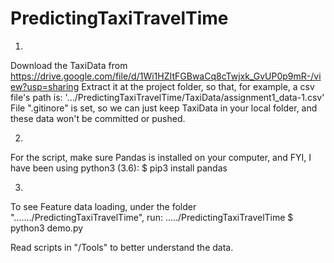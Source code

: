 # PredictingTaxiTravelTime
<Large Data: Predicting Taxi Travel Time>


1.
Download the TaxiData from https://drive.google.com/file/d/1Wi1HZItFGBwaCq8cTwjxk_GvUP0p9mR-/view?usp=sharing
Extract it at the project folder, so that, for example, a csv file's path is: '.../PredictingTaxiTravelTime/TaxiData/assignment1_data-1.csv'
File ".gitinore" is set, so we can just keep TaxiData in your local folder, and these data won't be committed or pushed.


2.
For the script, make sure Pandas is installed on your computer, and FYI, I have been using python3 (3.6):
$ pip3 install pandas


3.
To see Feature data loading, under the folder "......./PredictingTaxiTravelTime", run:
...../PredictingTaxiTravelTime $ python3 demo.py

Read scripts in "/Tools" to better understand the data.
